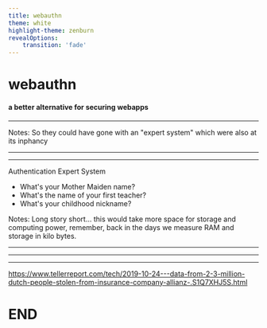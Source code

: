 ```yaml
---
title: webauthn
theme: white
highlight-theme: zenburn
revealOptions:
    transition: 'fade'
---
```


# webauthn
#### a better alternative for securing webapps

---


Notes:
    So they could have gone with an "expert system" which were also at its inphancy

---

<!-- .slide: data-background-video="media/password.mp4" -->

---

Authentication Expert System

* What's your Mother Maiden name?
* What's the name of your first teacher?
* What's your childhood nickname?

Notes:
    Long story short... this would take more space for storage and computing power, remember, back in the days we measure RAM and storage in kilo bytes.  

---

<!-- .slide: data-background-video="media/facebook.mp4" -->

---

---

https://www.tellerreport.com/tech/2019-10-24---data-from-2-3-million-dutch-people-stolen-from-insurance-company-allianz-.S1Q7XHJ5S.html

# END
